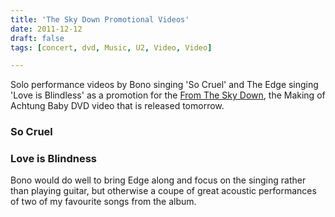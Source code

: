 ```yaml
---
title: 'The Sky Down Promotional Videos'
date: 2011-12-12
draft: false
tags: [concert, dvd, Music, U2, Video, Video]

---
```


Solo performance videos by Bono singing 'So Cruel' and The Edge singing 'Love is Blindless' as a promotion for the [From The Sky Down](http://www.amazon.ca/gp/product/B005SD25WA/ref=as_li_ss_tl?ie=UTF8&tag=farawsoclos0a-20&linkCode=as2&camp=15121&creative=390961&creativeASIN=B005SD25WA), the Making of Achtung Baby DVD video that is released tomorrow.

### So Cruel

### Love is Blindness

Bono would do well to bring Edge along and focus on the singing rather than playing guitar, but otherwise a coupe of great acoustic performances of two of my favourite songs from the album.
